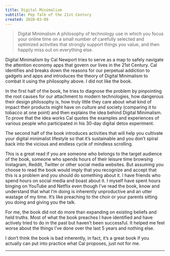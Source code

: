 ```yaml
---
title: Digital Minimalism
subtitle: Pep Talk of the 21st Century
created: 2020-03-09
---
```


> Digital Minimalism A philosophy of technology use in which you focus your online time on a small number of carefully selected and optimized activities that strongly support things you value, and then happily miss out on everything else.

Digital Minimalism by Cal Newport tries to serve as a map to safely navigate the attention economy apps that govern our lives in the 21st Century. Cal identifies and breaks down the reasons for our perpetual addiction to gadgets and apps and introduces the theory of Digital Minimalism to combat it using the philosophy above. I did not like the book.

In the first half of the book, he tries to diagnose the problem by pinpointing the root causes for our attachment to modern technologies, how dangerous their design philosophy is, how truly little they care about what kind of impact their products might have on culture and society (comparing it to tobacco at one point) and then explains the idea behind Digital Minimalism. To prove that the idea works Cal quotes the examples and experiences of various people who participated in his 30-day digital detox experiment.

The second half of the book introduces activities that will help you cultivate your digital minimalist lifestyle so that it’s sustainable and you don’t spiral back into the vicious and endless cycle of mindless scrolling.

This is a great read if you are someone who belongs to the target audience of the book, someone who spends hours of their leisure time browsing Instagram, Reddit, Twitter or other social media websites. But assuming you choose to read the book would imply that you recognize and accept that this is a problem and you should do something about it. I have friends who spend hours on social media and boast about it. I myself have spent hours binging on YouTube and Netflix even though I’ve read the book, know and understand that what I’m doing is inherently unproductive and an utter wastage of my time. It’s like preaching to the choir or your parents sitting you doing and giving you the talk.

For me, the book did not do more than expanding on existing beliefs and held truths. Most of what the book preaches I have identified and have actively tried to do in the past but haven’t been successful. It helped me feel worse about the things I’ve done over the last 5 years and nothing else.

I don’t think the book is bad inherently, in fact, it’s a great book if you actually can put into practice what Cal proposes, just not for me.

---

